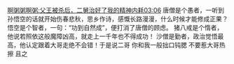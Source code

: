  [啊粥粥啊粥:父王被杀后，二舅治好了我的精神内耗03:06](https://www.bilibili.com/video/BV1mo4y137GK/?share_source=copy_web&vd_source=789f7026f99c24f5eafc304570c45124&t=186)
唐僧是个愚者，一听到孙悟空的话就开始伤春悲秋，思乡作诗，感慨长路漫漫，什么时候才能修成正果？
悟空是个智者，一句：“功到自然成”，便打消了唐僧的顾虑。
猪八戒是个惰者，他说若照依这般魔障凶高，就走上一千年也不得成功！
沙僧是勤者，政治觉悟最高，他认定跟着大哥走绝不会错！于是说二哥 你和我一般拙口钝腮 不要惹大哥热擦 且之